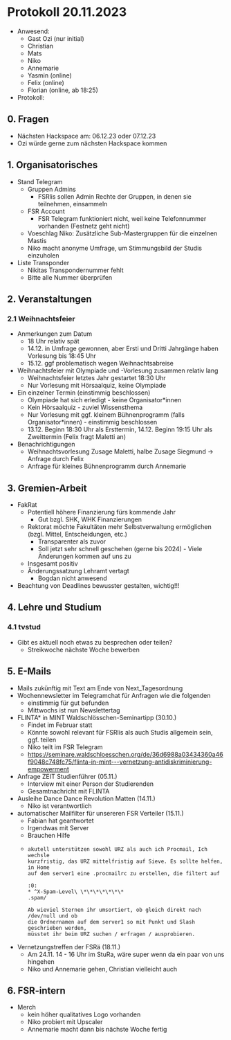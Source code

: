 ---
---

# Protokoll 20.11.2023

* Anwesend: 
  * Gast Ozi (nur initial)
  * Christian
  * Mats
  * Niko
  * Annemarie
  * Yasmin (online)
  * Felix (online)
  * Florian (online, ab 18:25)
* Protokoll:

## 0. Fragen
* Nächsten Hackspace am: 06.12.23 oder 07.12.23
* Ozi würde gerne zum nächsten Hackspace kommen

## 1. Organisatorisches
* Stand Telegram
  * Gruppen Admins
    * FSRlis sollen Admin Rechte der Gruppen, in denen sie teilnehmen, einsammeln
  * FSR Account
    * FSR Telegram funktioniert nicht, weil keine Telefonnummer vorhanden (Festnetz geht nicht)
  *  Voeschlag Niko: Zusätzliche Sub-Mastergruppen für die einzelnen Mastis
    * Niko macht anonyme Umfrage, um Stimmungsbild der Studis einzuholen
* Liste Transponder
  * Nikitas Transpondernummer fehlt
  * Bitte alle Nummer überprüfen

## 2. Veranstaltungen

### 2.1 Weihnachtsfeier
* Anmerkungen zum Datum
  * 18 Uhr relativ spät
  * 14.12. in Umfrage gewonnen, aber Ersti und Dritti Jahrgänge haben Vorlesung bis 18:45 Uhr
  * 15.12. ggf problematisch wegen Weihnachtsabreise
* Weihnachtsfeier mit Olympiade und -Vorlesung zusammen relativ lang
  * Weihnachtsfeier letztes Jahr gestartet 18:30 Uhr 
  * Nur Vorlesung mit Hörsaalquiz, keine Olympiade
* Ein einzelner Termin (einstimmig beschlossen)
  * Olympiade hat sich erledigt - keine Organisator*innen
  * Kein Hörsaalquiz - zuviel Wissensthema
  * Nur Vorlesung mit ggf. kleinem Bühnenprogramm (falls Organisator*innen) - einstimmig beschlossen
  * 13.12. Beginn 18:30 Uhr als Ersttermin, 14.12. Beginn 19:15 Uhr als Zweittermin (Felix fragt Maletti an)
* Benachrichtigungen
  * Weihnachtsvorlesung Zusage Maletti, halbe Zusage Siegmund -> Anfrage durch Felix
  * Anfrage für kleines Bühnenprogramm durch Annemarie 

## 3. Gremien-Arbeit
* FakRat
  * Potentiell höhere Finanzierung fürs kommende Jahr
    * Gut bzgl. SHK, WHK Finanzierungen
  * Rektorat möchte Fakultäten mehr Selbstverwaltung ermöglichen (bzgl. Mittel, Entscheidungen, etc.)
    * Transparenter als zuvor
    * Soll jetzt sehr schnell geschehen (gerne bis 2024) - Viele Änderungen kommen auf uns zu
  * Insgesamt positiv
  * Änderungssatzung Lehramt vertagt
    * Bogdan nicht anwesend
* Beachtung von Deadlines bewusster gestalten, wichtig!!!

## 4. Lehre und Studium

### 4.1 tvstud
* Gibt es aktuell noch etwas zu besprechen oder teilen?
  * Streikwoche nächste Woche bewerben

## 5. E-Mails
* Mails zukünftig mit Text am Ende von Next_Tagesordnung
* Wochennewsletter im Telegramchat für Anfragen wie die folgenden
  * einstimmig für gut befunden
  * Mittwochs ist nun Newslettertag
* FLINTA* in MINT Waldschlösschen-Seminartipp (30.10.)
  * Findet im Februar statt
  * Könnte sowohl relevant für FSRlis als auch Studis allgemein sein, ggf. teilen
  * Niko teilt im FSR Telegram
  * https://seminare.waldschloesschen.org/de/36d6988a03434360a46f9048c748fc75/flinta-in-mint---vernetzung-antidiskriminierung-empowerment
* Anfrage ZEIT Studienführer (05.11.)
  * Interview mit einer Person der Studierenden
  * Gesamtnachricht mit FLINTA
* Ausleihe Dance Dance Revolution Matten (14.11.)
  * Niko ist verantwortlich
* automatischer Mailfilter für unsereren FSR Verteiler (15.11.)
  * Fabian hat geantwortet
  * Irgendwas mit Server
  * Brauchen Hilfe
  * ```
    akutell unterstützen sowohl URZ als auch ich Procmail, Ich wechsle
    kurzfristig, das URZ mittelfristig auf Sieve. Es sollte helfen, in Home
    auf dem server1 eine .procmailrc zu erstellen, die filtert auf

    :0:
    * ^X-Spam-Level\ \*\*\*\*\*\*\*
    .spam/

    Ab wieviel Sternen ihr umsortiert, ob gleich direkt nach /dev/null und ob
    die Ordnernamen auf dem server1 so mit Punkt und Slash geschrieben werden,
    müsstet ihr beim URZ suchen / erfragen / ausprobieren.

    ```
* Vernetzungstreffen der FSRä (18.11.)
  * Am 24.11. 14 - 16 Uhr im StuRa, wäre super wenn da ein paar von uns hingehen
  * Niko und Annemarie gehen, Christian vielleicht auch


## 6. FSR-intern
* Merch
  * kein höher qualitatives Logo vorhanden
  * Niko probiert mit Upscaler
  * Annemarie macht dann bis nächste Woche fertig

